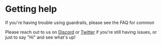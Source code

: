 # Getting help
If you're having trouble using guardrails, please see the FAQ for common 

Please reach out to us on [Discord](https://discord.gg/gw4cR9QvYE) or [Twitter](https://twitter.com/guardrails_ai) if you're still having issues, or just to say "Hi" and see what's up!